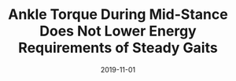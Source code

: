 ---
title: "Ankle Torque During Mid-Stance Does Not Lower Energy Requirements of Steady Gaits"
collection: publications
permalink: /publication/2019-11-01-Ankle-Torque-During-Mid-Stance-Does-Not-Lower-Energy-Requirements-of-Steady-Gaits
date: 2019-11-01
venue: '2019 IEEE/RSJ International Conference on Intelligent Robots and Systems (IROS)'
paperurl: 'https://ieeexplore.ieee.org/abstract/document/8968606'
citation: ' Mike Hector,  <b>Kevin Green</b>,  Burak Sencer,  Jonathan Hurst, &quot;Ankle Torque During Mid-Stance Does Not Lower Energy Requirements of Steady Gaits.&quot; 2019 IEEE/RSJ International Conference on Intelligent Robots and Systems (IROS), 2019.'
publication_type: 'inproceedings'
paperurl: 'https://ieeexplore.ieee.org/document/8968606'
preprint: 'https://arxiv.org/abs/2111.14987'
bib_file_name: '2019-11-01-Ankle-Torque-During-Mid-Stance-Does-Not-Lower-Energy-Requirements-of-Steady-Gaits.bib'
---